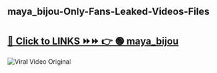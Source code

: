 
 ## maya_bijou-Only-Fans-Leaked-Videos-Files

# <h2><a href="https://mediaupload.pro?maya_bijou">🔗 Click to LINKS ⏩⏩ 👉 🟢 maya_bijou </a></h2>

<a href="https://mediaupload.pro?maya_bijou" rel="nofollow" data-target="animated-image.originalLink"><img src="https://i.ibb.co.com/xMMVF88/686577567.gif" alt="Viral Video Original" style="max-width: 100%; display: inline-block;" data-target="animated-image.originalImage"></a>